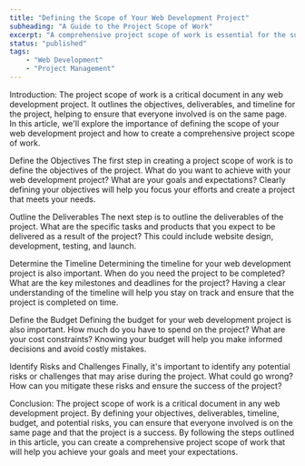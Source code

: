 ```yaml
---
title: "Defining the Scope of Your Web Development Project"
subheading: "A Guide to the Project Scope of Work"
excerpt: "A comprehensive project scope of work is essential for the success of any web development project. By outlining objectives, deliverables, timeline, budget, and potential risks, a project scope of work helps to ensure that everyone involved is on the same page and working towards the same goals. From defining the objectives to determining the timeline and budget, a project scope of work provides a roadmap for a successful web development project."
status: "published"
tags:
    - "Web Development"
    - "Project Management"
---
```


Introduction:
The project scope of work is a critical document in any web development project. It outlines the objectives, deliverables, and timeline for the project, helping to ensure that everyone involved is on the same page. In this article, we'll explore the importance of defining the scope of your web development project and how to create a comprehensive project scope of work.

Define the Objectives
The first step in creating a project scope of work is to define the objectives of the project. What do you want to achieve with your web development project? What are your goals and expectations? Clearly defining your objectives will help you focus your efforts and create a project that meets your needs.

Outline the Deliverables
The next step is to outline the deliverables of the project. What are the specific tasks and products that you expect to be delivered as a result of the project? This could include website design, development, testing, and launch.

Determine the Timeline
Determining the timeline for your web development project is also important. When do you need the project to be completed? What are the key milestones and deadlines for the project? Having a clear understanding of the timeline will help you stay on track and ensure that the project is completed on time.

Define the Budget
Defining the budget for your web development project is also important. How much do you have to spend on the project? What are your cost constraints? Knowing your budget will help you make informed decisions and avoid costly mistakes.

Identify Risks and Challenges
Finally, it's important to identify any potential risks or challenges that may arise during the project. What could go wrong? How can you mitigate these risks and ensure the success of the project?

Conclusion:
The project scope of work is a critical document in any web development project. By defining your objectives, deliverables, timeline, budget, and potential risks, you can ensure that everyone involved is on the same page and that the project is a success. By following the steps outlined in this article, you can create a comprehensive project scope of work that will help you achieve your goals and meet your expectations.